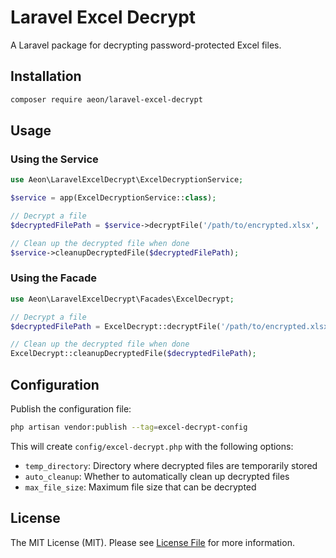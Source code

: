 # Laravel Excel Decrypt

A Laravel package for decrypting password-protected Excel files.

## Installation

```bash
composer require aeon/laravel-excel-decrypt
```

## Usage

### Using the Service

```php
use Aeon\LaravelExcelDecrypt\ExcelDecryptionService;

$service = app(ExcelDecryptionService::class);

// Decrypt a file
$decryptedFilePath = $service->decryptFile('/path/to/encrypted.xlsx', 'password');

// Clean up the decrypted file when done
$service->cleanupDecryptedFile($decryptedFilePath);
```

### Using the Facade

```php
use Aeon\LaravelExcelDecrypt\Facades\ExcelDecrypt;

// Decrypt a file
$decryptedFilePath = ExcelDecrypt::decryptFile('/path/to/encrypted.xlsx', 'password');

// Clean up the decrypted file when done
ExcelDecrypt::cleanupDecryptedFile($decryptedFilePath);
```

## Configuration

Publish the configuration file:

```bash
php artisan vendor:publish --tag=excel-decrypt-config
```

This will create `config/excel-decrypt.php` with the following options:

- `temp_directory`: Directory where decrypted files are temporarily stored
- `auto_cleanup`: Whether to automatically clean up decrypted files
- `max_file_size`: Maximum file size that can be decrypted

## License

The MIT License (MIT). Please see [License File](LICENSE) for more information. 